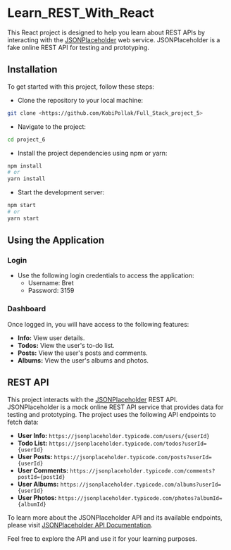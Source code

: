 # Learn_REST_With_React

This React project is designed to help you learn about REST APIs by interacting with the [JSONPlaceholder](https://jsonplaceholder.typicode.com/) web service. JSONPlaceholder is a fake online REST API for testing and prototyping.

## Installation

To get started with this project, follow these steps:

- Clone the repository to your local machine:

```bash
git clone <https://github.com/KobiPollak/Full_Stack_project_5>
```
- Navigate to the project:
```bash
cd project_6
```
- Install the project dependencies using npm or yarn:
```bash
npm install
# or
yarn install
```
- Start the development server:
```bash
npm start
# or
yarn start
```
## Using the Application

### Login

- Use the following login credentials to access the application:
  - Username: Bret
  - Password: 3159

### Dashboard

Once logged in, you will have access to the following features:

- **Info:** View user details.
- **Todos:** View the user's to-do list.
- **Posts:** View the user's posts and comments.
- **Albums:** View the user's albums and photos.

## REST API

This project interacts with the [JSONPlaceholder](https://jsonplaceholder.typicode.com/) REST API. JSONPlaceholder is a mock online REST API service that provides data for testing and prototyping. The project uses the following API endpoints to fetch data:

- **User Info:** `https://jsonplaceholder.typicode.com/users/{userId}`
- **Todo List:** `https://jsonplaceholder.typicode.com/todos?userId={userId}`
- **User Posts:** `https://jsonplaceholder.typicode.com/posts?userId={userId}`
- **User Comments:** `https://jsonplaceholder.typicode.com/comments?postId={postId}`
- **User Albums:** `https://jsonplaceholder.typicode.com/albums?userId={userId}`
- **User Photos:** `https://jsonplaceholder.typicode.com/photos?albumId={albumId}`

To learn more about the JSONPlaceholder API and its available endpoints, please visit [JSONPlaceholder API Documentation](https://jsonplaceholder.typicode.com/guide).

Feel free to explore the API and use it for your learning purposes.
